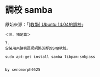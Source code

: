 
# 調校 samba

原始來源：「[[教學] Ubuntu 14.04的調校](http://www.ubuntu-tw.org/modules/newbb/viewtopic.php?post_id=317196#forumpost317196P)」

```
＜三、補足篇＞

7.
安裝用來建構區網網路芳鄰的SMB軟體。

sudo apt-get install samba libpam-smbpass


by xenomorph0525
```
